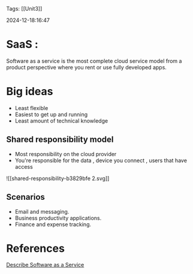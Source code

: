 
Tags: [[Unit3]]

2024-12-18:16:47

# SaaS :
Software as a service is the most complete cloud service model from a product perspective where you rent or use fully developed apps.
# Big ideas
- Least flexible 
- Easiest to get up and running
- Least amount of technical knowledge 

## Shared responsibility model  
* Most responsibility on the cloud provider
* You're responsible for the data , device you connect , users that have access

![[shared-responsibility-b3829bfe 2.svg]]

## Scenarios
- Email and messaging.
- Business productivity applications.
- Finance and expense tracking.
# References 

[Describe Software as a Service ](https://learn.microsoft.com/en-us/training/modules/describe-cloud-service-types/4-describe-software-service)
	
